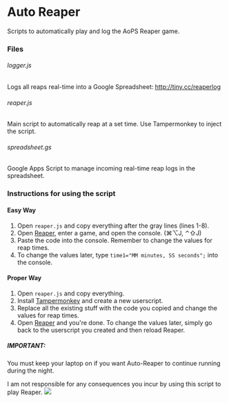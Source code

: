 # Auto Reaper
Scripts to automatically play and log the AoPS Reaper game.

### Files
###### logger.js
Logs all reaps real-time into a Google Spreadsheet: http://tiny.cc/reaperlog

###### reaper.js
Main script to automatically reap at a set time. Use Tampermonkey to inject the script.

###### spreadsheet.gs
Google Apps Script to manage incoming real-time reap logs in the spreadsheet.

### Instructions for using the script
#### Easy Way
1. Open `reaper.js` and copy everything after the gray lines (lines 1-8).
2. Open [Reaper](www.aops.com/reaper), enter a game, and open the console. (⌘⌥J, ⌃⇧J)
3. Paste the code into the console. Remember to change the values for reap times.
4. To change the values later, type `time1="MM minutes, SS seconds";` into the console.
#### Proper Way
1. Open `reaper.js` and copy everything.
2. Install [Tampermonkey](https://chrome.google.com/webstore/detail/tampermonkey/dhdgffkkebhmkfjojejmpbldmpobfkfo) and create a new userscript.
3. Replace all the existing stuff with the code you copied and change the values for reap times.
4. Open [Reaper](www.aops.com/reaper) and you're done. To change the values later, simply go back to the userscript you created and then reload Reaper.

##### IMPORTANT:
You must keep your laptop on if you want Auto-Reaper to continue running during the night.

I am not responsible for any consequences you incur by using this script to play Reaper.
![](https://87f7290bbb154c8753a737c7b24a6d1e.m.pipedream.net/auto-reaper)
